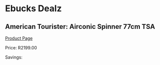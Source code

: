 
# Ebucks Dealz
## American Tourister: Airconic Spinner 77cm TSA
[Product Page](https://www.ebucks.com/web/shop/productSelected.do?prodId=1061574781&catId=1158501552)

Price: R2199.00

Savings: 


	